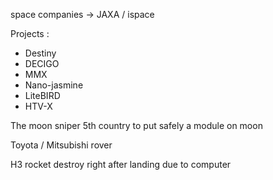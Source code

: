 space companies
-> JAXA / ispace

Projects : 
- Destiny
- DECIGO
- MMX
- Nano-jasmine
- LiteBIRD
- HTV-X

The moon sniper
5th country to put safely a module on moon

Toyota / Mitsubishi rover

H3 rocket destroy right after landing due to computer

